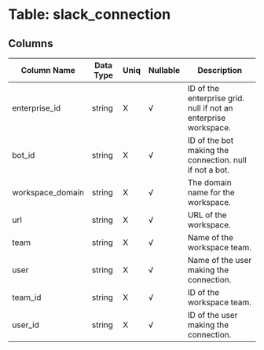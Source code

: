 # Table: slack_connection

## Columns 

|  Column Name   |  Data Type  | Uniq | Nullable | Description | 
|  ----  | ----  | ----  | ----  | ---- | 
| enterprise_id | string | X | √ | ID of the enterprise grid. null if not an enterprise workspace. | 
| bot_id | string | X | √ | ID of the bot making the connection. null if not a bot. | 
| workspace_domain | string | X | √ | The domain name for the workspace. | 
| url | string | X | √ | URL of the workspace. | 
| team | string | X | √ | Name of the workspace team. | 
| user | string | X | √ | Name of the user making the connection. | 
| team_id | string | X | √ | ID of the workspace team. | 
| user_id | string | X | √ | ID of the user making the connection. | 


